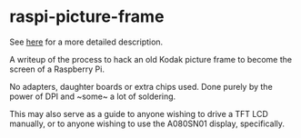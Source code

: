 # raspi-picture-frame

See [here](https://jreyesr.github.io/raspi-picture-frame/) for a more detailed description.

A writeup of the process to hack an old Kodak picture frame to become
the screen of a Raspberry Pi.

No adapters, daughter boards or extra chips used. Done purely by the power
of DPI and ~some~ a lot of soldering.

This may also serve as a guide to anyone wishing to drive a TFT LCD manually,
or to anyone wishing to use the A080SN01 display, specifically.
